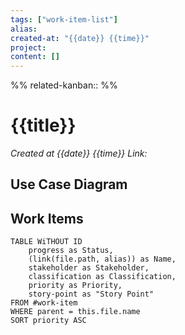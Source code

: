 ```yaml
---
tags: ["work-item-list"]
alias: 
created-at: "{{date}} {{time}}"
project: 
content: []
---
```

%%
related-kanban::
%%
# {{title}}
*Created at {{date}} {{time}}*
*Link:*

## Use Case Diagram

## Work Items
```dataview
TABLE WiTHOUT ID
	progress as Status,
	(link(file.path, alias)) as Name,
	stakeholder as Stakeholder,
	classification as Classification,
	priority as Priority,
	story-point as "Story Point"
FROM #work-item 
WHERE parent = this.file.name
SORT priority ASC
```
